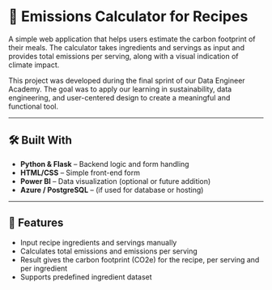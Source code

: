 # 🥦 Emissions Calculator for Recipes

A simple web application that helps users estimate the carbon footprint of their meals. The calculator takes ingredients and servings as input and provides total emissions per serving, along with a visual indication of climate impact.

This project was developed during the final sprint of our Data Engineer Academy. The goal was to apply our learning in sustainability, data engineering, and user-centered design to create a meaningful and functional tool.

---

## 🛠️ Built With  
- **Python & Flask** – Backend logic and form handling  
- **HTML/CSS** – Simple front-end form  
- **Power BI** – Data visualization (optional or future addition)  
- **Azure / PostgreSQL** – (if used for database or hosting)  

---

## 🚀 Features  
- Input recipe ingredients and servings manually  
- Calculates total emissions and emissions per serving  
- Result gives the carbon footprint (CO2e) for the recipe, per serving and per ingredient
- Supports predefined ingredient dataset 
